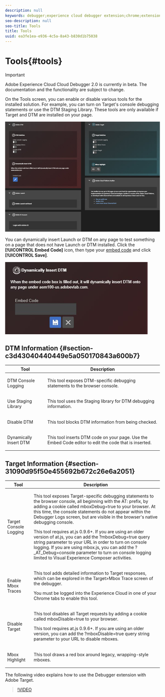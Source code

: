 ```yaml
---
description: null
keywords: debugger;experience cloud debugger extension;chrome;extension;tools;dtm;target
seo-description: null
seo-title: Tools
title: Tools
uuid: ea3fe1ea-e936-4c5a-8a43-b830d1b75038
---
```


# Tools{#tools}

>[!IMPORTANT]
>
>Adobe Experience Cloud Cloud Debugger 2.0 is currently in beta. The documentation and the functionality are subject to change. 

On the Tools screen, you can enable or disable various tools for the installed solution. For example, you can turn on Target's console debugging statements or use the DTM Staging Library. These tools are only available if Target and DTM are installed on your page.

![](assets/tools.jpg)

You can dynamically insert Launch or DTM on any page to test something on a page that does not have Launch or DTM installed. Click the **[!UICONTROL Embed Code]** icon, then type your [embed code](https://experiencecloud.adobe.com/resources/help/en_US/dtm/deployment.html) and click **[!UICONTROL Save]**.

![](assets/tools-embedcode.jpg)

## DTM Information {#section-c3d43040440449e5a050170843a600b7}

<table id="table_04625C3319134E169A35DB74C1D1FB31"> 
 <thead> 
  <tr> 
   <th colname="col1" class="entry"> Tool </th> 
   <th colname="col2" class="entry"> Description </th> 
  </tr>
 </thead>
 <tbody> 
  <tr> 
   <td colname="col1"> <p> DTM Console Logging </p> </td> 
   <td colname="col2"> <p>This tool exposes DTM-specific debugging statements to the browser console. </p> </td> 
  </tr> 
  <tr> 
   <td colname="col1"> <p>Use Staging Library </p> </td> 
   <td colname="col2"> <p>This tool uses the Staging library for DTM debugging information. </p> </td> 
  </tr> 
  <tr> 
   <td colname="col1"> <p>Disable DTM </p> </td> 
   <td colname="col2"> <p>This tool blocks DTM information from being checked. </p> </td> 
  </tr> 
  <tr> 
   <td colname="col1"> <p> Dynamically Insert DTM </p> </td> 
   <td colname="col2"> <p> This tool inserts DTM code on your page. Use the Embed Code editor to edit the code that is inserted. </p> </td> 
  </tr> 
 </tbody> 
</table>

## Target Information {#section-31090d95f50e455692b672c26e6a2051}

<table id="table_A71D269B49F4417599EBACA44D5CCF4F"> 
 <thead> 
  <tr> 
   <th colname="col1" class="entry"> Tool </th> 
   <th colname="col2" class="entry"> Description </th> 
  </tr>
 </thead>
 <tbody> 
  <tr> 
   <td colname="col1"> <p>Target Console Logging </p> </td> 
   <td colname="col2"> <p>This tool exposes Target-specific debugging statements to the browser console, all beginning with the <span class="codeph"> AT:</span> prefix, by adding a cookie called <span class="codeph"> mboxDebug=true</span> to your browser. At this time, the console statements do not appear within the Debugger Logs screen, but are visible in the browser's native debugging console. </p> <p> This tool requires at.js 0.9.6+. If you are using an older version of at.js, you can add the <span class="codeph"> ?mboxDebug=true</span> query string parameter to your URL in order to turn on console logging. If you are using mbox.js, you can add the <span class="codeph"> ?_AT_Debug=console</span> parameter to turn on console logging limited to Visual Experience Composer activities. </p> </td> 
  </tr> 
  <tr> 
   <td colname="col1"> <p> Enable Mbox Traces </p> </td> 
   <td colname="col2"> <p>This tool adds detailed information to Target responses, which can be explored in the <span class="uicontrol"> Target&gt;Mbox Trace</span> screen of the debugger. </p> <p> You must be logged into the Experience Cloud in one of your Chrome tabs to enable this tool. </p> </td> 
  </tr> 
  <tr> 
   <td colname="col1"> <p>Disable Target </p> </td> 
   <td colname="col2"> <p>This tool disables all Target requests by adding a cookie called <span class="codeph"> mboxDisable=true</span> to your browser. </p> <p> This tool requires at.js 0.9.6+. If you are using an older version, you can add the <span class="codeph"> ?mboxDisable=true </span>query string parameter to your URL to disable mboxes. </p> </td> 
  </tr> 
  <tr> 
   <td colname="col1"> <p> Mbox Highlight </p> </td> 
   <td colname="col2"> <p> This tool draws a red box around legacy, wrapping-style mboxes. </p> </td> 
  </tr> 
 </tbody> 
</table>

The following video explains how to use the Debugger extension with Adobe Target.

>[!VIDEO](https://video.tv.adobe.com/v/23115t2/) 
